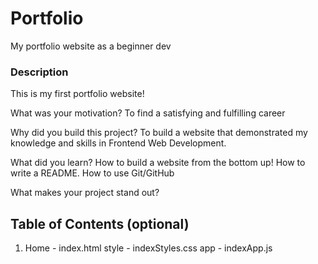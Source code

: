 # Portfolio
 My portfolio website as a beginner dev

### Description
This is my first portfolio website! 

What was your motivation?
    To find a satisfying and fulfilling career

Why did you build this project?
    To build a website that demonstrated my knowledge and skills in Frontend Web Development.

What did you learn?
    How to build a website from the bottom up!
    How to write a README.
    How to use Git/GitHub
    

What makes your project stand out?

<!-- (If your project has a lot of features, consider adding a "Features" section and listing them here.) -->

## Table of Contents (optional)
1. Home - index.html
    style - indexStyles.css
    app - indexApp.js


<!-- (3. Table of Contents Optional -->
<!-- 6. Include Credits -->
<!-- 7. Add a License -->
<!-- 8. Badges -->
<!-- 10. Include Tests) -->